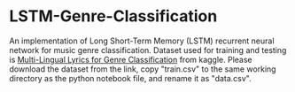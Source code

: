 # LSTM-Genre-Classification
An implementation of Long Short-Term Memory (LSTM) recurrent neural network for music genre classification.
Dataset used for training and testing is [Multi-Lingual Lyrics for Genre Classification](https://www.kaggle.com/datasets/mateibejan/multilingual-lyrics-for-genre-classification) from kaggle. Please download the dataset from the link, copy "train.csv" to the same working directory as the python notebook file, and rename it as "data.csv".
